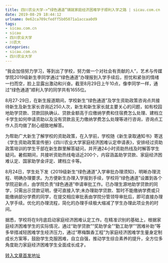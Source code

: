 ```yaml
---
title: 四川农业大学->“绿色通道”铺就家庭经济困难学子顺利入学之路 | sicau.com.cn
date: 2019-08-29 18:44:12
urlname: 0e62ca709cfedff5b05071a1accaa0d9
tags: 
- sicau.com.cn
- sicau
- 四川农业大学
- 川农大
categories:
- sicau.com.cn
- 四川农业大学
---
```



“我会加倍努力学习，等到出了学校，努力做一个对社会有贡献的人”，艺术与传媒学院2019级新生李同学通过“绿色通道”办理报到入学手续后，担忧和紧张的情绪一扫而空，脸上显露出激动和兴奋。截至8月29日上午10点，像李同学一样，通过“绿色通道”顺利入学的同学共有1655位。

8月27-29日，在新生报道期间，学校新生“绿色通道”及学生资助政策咨询点共接待新生及新生家长咨询近250人次，新生和新生家长就主要关心的问题，如有校园地助学贷款、贷款回执确认、贷款金额高于应缴纳学费和住宿费怎么处理、建档立卡学生如何申请资助以及没有贷款且无力缴纳学费怎么处理等进行咨询，咨询点工作人员均做了耐心细致地解答。

为帮助广大新生了解学校的资助政策，在入学前，学校随《新生录取通知书》寄送《学生资助政策宣传册》《四川农业大学家庭经济困难认定申请表》，安排经过资助政策培训的学生干部在新生群里解答疑问，并开通24小时资助热线及时解答学生疑问。暑假期间，共接听资助热线电话近200个，内容涵盖助学贷款、家庭经济困难认定、国家助学金评定、建档立卡等。

8月24日，学生处下发《2019级新生“绿色通道”入学审批办理须知》，明晰办理流程、明确办理要求。为方便新生办理入学报到手续，学校将“绿色通道”设置到各个学院迎新点，由学院负责“绿色通道”申请审批工作。已办理生源地助学贷款的同学，只需出示贷款证明，便可直接入学;未办理助学贷款、暂时不能缴纳学费或只能缴纳部分学费的同学，在提交相应审批表由学院分管领导审批后，即可直接办理入学手续。优化的办理流程，简化的办理手续极大缩减了学生办理此项业务的时间。

据悉，学校将在9月底启动家庭经济困难认定工作。在精准识别的基础上，根据家庭经济困难学生的实际情况，通过“助学贷款”“奖助学金”“勤工助学”“困难补助”等多举措减轻困难学生经济压力，通过“寒梅飘香工程”为家庭经济困难学生量身定制成长方案等，鼓励学生克服困难，自立自强，推动学生综合素养的提升，全方位多角度助力家庭经济困难学生全面成长成才。





[转入文章首发地址](https://news.sicau.edu.cn/info/1078/53034.htm)